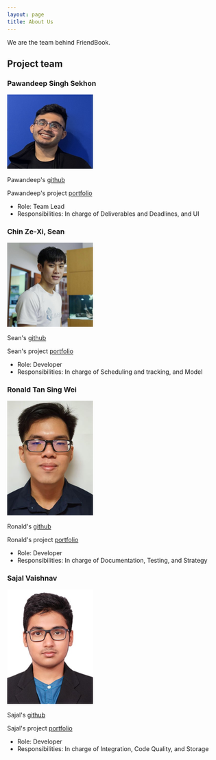 ```yaml
---
layout: page
title: About Us
---
```


We are the team behind FriendBook.

## Project team

### Pawandeep Singh Sekhon

<img src="images/pss-coder.png" width="200px">

Pawandeep's [github](http://github.com/pss-coder)

Pawandeep's project [portfolio](team/pss-coder.md)

* Role: Team Lead
* Responsibilities: In charge of Deliverables and Deadlines, and UI

### Chin Ze-Xi, Sean

<img src="images/xnajasho.png" width="200px">

Sean's [github](http://github.com/xnajasho)

Sean's project [portfolio](team/xnajasho.md)

* Role: Developer
* Responsibilities: In charge of Scheduling and tracking, and Model

### Ronald Tan Sing Wei

<img src="images/RonaldTanSingWei.png" width="200px">

Ronald's [github](http://github.com/ronaldtansingwei)

Ronald's project [portfolio](team/ronaldtansingwei.md)

* Role: Developer
* Responsibilities: In charge of Documentation, Testing, and Strategy

### Sajal Vaishnav

<img src="images/sajalvaishnav.png" width="200px">

Sajal's [github](http://github.com/sajalvaishnav)

Sajal's project [portfolio](team/sajalvaishnav.md)

* Role: Developer
* Responsibilities: In charge of Integration, Code Quality, and Storage
